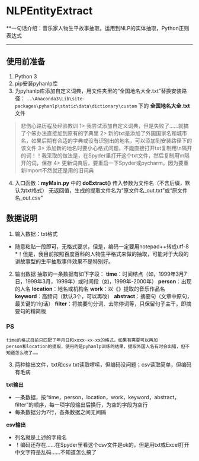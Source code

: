 # NLPEntityExtract
**一句话介绍：音乐家人物生平故事抽取，运用到NLP的实体抽取，Python正则表达式
***

## 使用前准备
1. Python 3
2. pip安装pyhanlp库
3. 为pyhanlp库添加自定义词典，用文件夹里的“全国地名大全.txt”替换安装路径：
`..\Anaconda3\Lib\site-packages\pyhanlp\static\data\dictionary\custom`  下的 **全国地名大全.txt** 文件

>悲伤心路历程及经验教训
        1> 我尝试添加自定义词典，但是失败了……就搞了个笨办法直接加到原有的字典里
        2> 新的txt是添加了外国国家名和城市名，如果后期有合适的字典或没有识别出的地名，可以添加到安装路径下的该文件
        3> 添加新的地名时要小心格式问题，不能直接打开txt复制用\n隔开的词！！我采取的做法是，在Spyder里打开这个txt文件，然后复制用\n隔开的词，保存
        4> 更新词典后，要重启一下Spyder或pycharm，因为要重新import不然就还是用的旧词典


4. 入口函数：**myMain.py** 中的 **doExtract()**
    传入参数为文件名（不含后缀，默认为txt格式）
    无返回值，生成的提取文件名为“原文件名_out.txt”或“原文件名_out.csv”


## 数据说明
1. 输入数据：txt格式
* 随意粘贴一段即可，无格式要求，但是，编码一定要用notepad++转成utf-8
*！但是，我目前按照百度百科的人物生平格式来做的抽取，可能对于大段的讲故事型的生平抽取事件效果不是特别好。

2. 输出数据
    抽取的一条数据有如下字段：
    **time**：时间结点（如，1999年3月7日，1999年3月，1999年）或时间段（如，1999年-2000年）
    **person**：出现的人名
    **location**：地名或机构名
    **work**：以《》提取的音乐作品名
    **keyword**：高频词（默认3个，可以再改）
    **abstract**：摘要句（文章中原句，最关键的1句话）
    **filter**：将摘要句分词、去除停词等，只保留句子主干，即摘要句的精简版

### PS
    time的格式目前只匹配了年月日和xxxx-xx-xx的格式，如果有需要可以再加
    person和location的提取，使用的是pyhanlp训练的结果，提取外国人名有时会出错，但不知道怎么改了……

3. 两种输出文件，txt和csv
    txt读取啰嗦，但编码没问题；csv读取简单，但编码有毛病

**txt输出**
* 一条数据，按“time，person，location，work，keyword，abstract，filter”的顺序，每一项字段输出后换行，为空的字段为空行
* 每条数据分为7行，各条数据之间无间隔

**csv输出**
* 列名就是上述的字段名
* ！编码还存在……在Spyder里看这个csv文件是ok的，但是用txt或Excel打开中文字符是乱码……不知道怎么搞了
